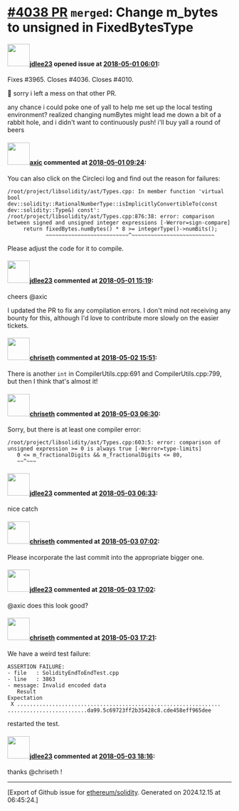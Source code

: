 # [\#4038 PR](https://github.com/ethereum/solidity/pull/4038) `merged`: Change m_bytes to unsigned in FixedBytesType

#### <img src="https://avatars.githubusercontent.com/u/13317855?u=95fd5f37958a68275885a9c2153245772d61e57a&v=4" width="50">[jdlee23](https://github.com/jdlee23) opened issue at [2018-05-01 06:01](https://github.com/ethereum/solidity/pull/4038):

Fixes #3965.
Closes #4036.
Closes #4010.

🙏 sorry i left a mess on that other PR.

any chance i could poke one of yall to help me set up the local testing environment?  realized changing numBytes might lead me down a bit of a rabbit hole, and i didn't want to continuously push!  i'll buy yall a round of beers

#### <img src="https://avatars.githubusercontent.com/u/20340?v=4" width="50">[axic](https://github.com/axic) commented at [2018-05-01 09:24](https://github.com/ethereum/solidity/pull/4038#issuecomment-385632853):

You can also click on the Circleci log and find out the reason for failures:
```
/root/project/libsolidity/ast/Types.cpp: In member function 'virtual bool dev::solidity::RationalNumberType::isImplicitlyConvertibleTo(const dev::solidity::Type&) const':
/root/project/libsolidity/ast/Types.cpp:876:38: error: comparison between signed and unsigned integer expressions [-Werror=sign-compare]
     return fixedBytes.numBytes() * 8 >= integerType()->numBits();
            ~~~~~~~~~~~~~~~~~~~~~~~~~~^~~~~~~~~~~~~~~~~~~~~~~~~~~
```

Please adjust the code for it to compile.

#### <img src="https://avatars.githubusercontent.com/u/13317855?u=95fd5f37958a68275885a9c2153245772d61e57a&v=4" width="50">[jdlee23](https://github.com/jdlee23) commented at [2018-05-01 15:19](https://github.com/ethereum/solidity/pull/4038#issuecomment-385697553):

cheers @axic 

I updated the PR to fix any compilation errors.  I don't mind not receiving any bounty for this, although I'd love to contribute more slowly on the easier tickets.

#### <img src="https://avatars.githubusercontent.com/u/9073706?v=4" width="50">[chriseth](https://github.com/chriseth) commented at [2018-05-02 15:51](https://github.com/ethereum/solidity/pull/4038#issuecomment-386026502):

There is another `int` in CompilerUtils.cpp:691 and CompilerUtils.cpp:799, but then I think that's almost it!

#### <img src="https://avatars.githubusercontent.com/u/9073706?v=4" width="50">[chriseth](https://github.com/chriseth) commented at [2018-05-03 06:30](https://github.com/ethereum/solidity/pull/4038#issuecomment-386202284):

Sorry, but there is at least one compiler error:
```
/root/project/libsolidity/ast/Types.cpp:603:5: error: comparison of unsigned expression >= 0 is always true [-Werror=type-limits]
   0 <= m_fractionalDigits && m_fractionalDigits <= 80,
   ~~^~~~
```

#### <img src="https://avatars.githubusercontent.com/u/13317855?u=95fd5f37958a68275885a9c2153245772d61e57a&v=4" width="50">[jdlee23](https://github.com/jdlee23) commented at [2018-05-03 06:33](https://github.com/ethereum/solidity/pull/4038#issuecomment-386202673):

nice catch

#### <img src="https://avatars.githubusercontent.com/u/9073706?v=4" width="50">[chriseth](https://github.com/chriseth) commented at [2018-05-03 07:02](https://github.com/ethereum/solidity/pull/4038#issuecomment-386207005):

Please incorporate the last commit into the appropriate bigger one.

#### <img src="https://avatars.githubusercontent.com/u/13317855?u=95fd5f37958a68275885a9c2153245772d61e57a&v=4" width="50">[jdlee23](https://github.com/jdlee23) commented at [2018-05-03 17:02](https://github.com/ethereum/solidity/pull/4038#issuecomment-386365256):

@axic does this look good?

#### <img src="https://avatars.githubusercontent.com/u/9073706?v=4" width="50">[chriseth](https://github.com/chriseth) commented at [2018-05-03 17:21](https://github.com/ethereum/solidity/pull/4038#issuecomment-386371041):

We have a weird test failure:
```
ASSERTION FAILURE:
- file   : SolidityEndToEndTest.cpp
- line   : 3863
- message: Invalid encoded data
   Result                                                           Expectation
 X ................................................................ .........................da99.5c69723ff2b35428c8.cde458eff965dee

```
restarted the test.

#### <img src="https://avatars.githubusercontent.com/u/13317855?u=95fd5f37958a68275885a9c2153245772d61e57a&v=4" width="50">[jdlee23](https://github.com/jdlee23) commented at [2018-05-03 18:16](https://github.com/ethereum/solidity/pull/4038#issuecomment-386388662):

thanks @chriseth !


-------------------------------------------------------------------------------



[Export of Github issue for [ethereum/solidity](https://github.com/ethereum/solidity). Generated on 2024.12.15 at 06:45:24.]

